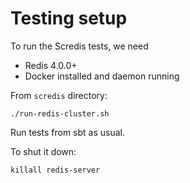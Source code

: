 # Testing setup

To run the Scredis tests, we need

* Redis 4.0.0+
* Docker installed and daemon running


From `scredis` directory:

    ./run-redis-cluster.sh

Run tests from sbt as usual.

To shut it down:

    killall redis-server

